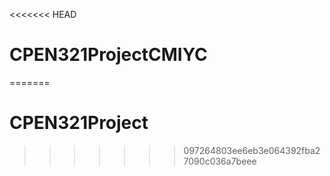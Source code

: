 <<<<<<< HEAD
# CPEN321ProjectCMIYC
=======
# CPEN321Project
>>>>>>> 097264803ee6eb3e064392fba27090c036a7beee
